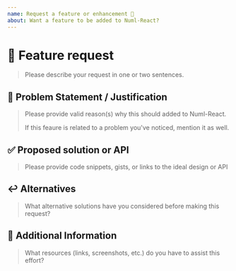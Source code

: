 ```yaml
---
name: Request a feature or enhancement 🚀
about: Want a feature to be added to Numl-React?
---
```


<!---
Thanks for filing an issue 🙂!

Please search open/closed issues before submitting. Someone
might have asked the same thing before!
-->

# 🚀 Feature request

> Please describe your request in one or two sentences.

## 🧱 Problem Statement / Justification

> Please provide valid reason(s) why this should added to Numl-React.
>
> If this feaure is related to a problem you've noticed, mention it as well.

## ✅ Proposed solution or API

> Please provide code snippets, gists, or links to the ideal design or API

## ↩️ Alternatives

> What alternative solutions have you considered before making this request?

## 📝 Additional Information

> What resources (links, screenshots, etc.) do you have to assist this effort?

